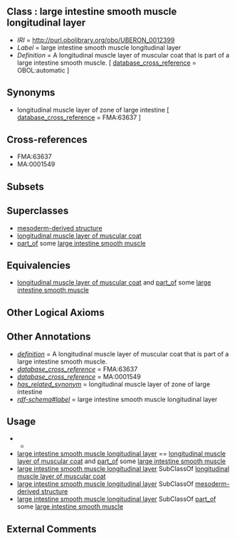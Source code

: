 
## Class : large intestine smooth muscle longitudinal layer

 * *IRI* = http://purl.obolibrary.org/obo/UBERON_0012399
 * *Label* = large intestine smooth muscle longitudinal layer
 * *Definition* = A longitudinal muscle layer of muscular coat that is part of a large intestine smooth muscle. [ [database_cross_reference](../../ef/oboInOwl#hasDbXref.md) = OBOL:automatic ]

## Synonyms

 * longitudinal muscle layer of zone of large intestine [ [database_cross_reference](../../ef/oboInOwl#hasDbXref.md) = FMA:63637 ]

## Cross-references

 * FMA:63637
 * MA:0001549

## Subsets


## Superclasses

 * [mesoderm-derived structure](../../UBERON/20/UBERON_0004120.md)
 * [longitudinal muscle layer of muscular coat](../../UBERON/69/UBERON_0012369.md)
 * [part_of](../../BFO/50/BFO_0000050.md) some [large intestine smooth muscle](../../UBERON/20/UBERON_0004220.md)

## Equivalencies

 * [longitudinal muscle layer of muscular coat](../../UBERON/69/UBERON_0012369.md) and [part_of](../../BFO/50/BFO_0000050.md) some [large intestine smooth muscle](../../UBERON/20/UBERON_0004220.md)

## Other Logical Axioms


## Other Annotations

 * *[definition](../../IAO/15/IAO_0000115.md)* = A longitudinal muscle layer of muscular coat that is part of a large intestine smooth muscle.
 * *[database_cross_reference](../../ef/oboInOwl#hasDbXref.md)* = FMA:63637
 * *[database_cross_reference](../../ef/oboInOwl#hasDbXref.md)* = MA:0001549
 * *[has_related_synonym](../../ym/oboInOwl#hasRelatedSynonym.md)* = longitudinal muscle layer of zone of large intestine
 * *[rdf-schema#label](../../el/rdf-schema#label.md)* = large intestine smooth muscle longitudinal layer

## Usage

 * -
 * [large intestine smooth muscle longitudinal layer](../../UBERON/99/UBERON_0012399.md) == [longitudinal muscle layer of muscular coat](../../UBERON/69/UBERON_0012369.md) and [part_of](../../BFO/50/BFO_0000050.md) some [large intestine smooth muscle](../../UBERON/20/UBERON_0004220.md)
 * [large intestine smooth muscle longitudinal layer](../../UBERON/99/UBERON_0012399.md) SubClassOf [longitudinal muscle layer of muscular coat](../../UBERON/69/UBERON_0012369.md)
 * [large intestine smooth muscle longitudinal layer](../../UBERON/99/UBERON_0012399.md) SubClassOf [mesoderm-derived structure](../../UBERON/20/UBERON_0004120.md)
 * [large intestine smooth muscle longitudinal layer](../../UBERON/99/UBERON_0012399.md) SubClassOf [part_of](../../BFO/50/BFO_0000050.md) some [large intestine smooth muscle](../../UBERON/20/UBERON_0004220.md)

## External Comments

